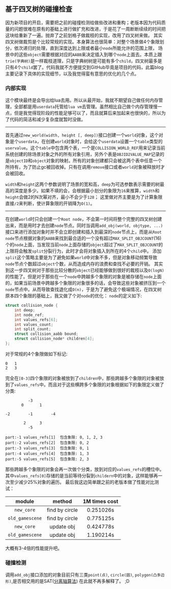 ## 基于四叉树的碰撞检查

因为新项目的开启，需要把之前的碰撞检测给做些改进和重构；老版本因为代码质量的问题很难在原有的基础上进行做扩充和改进，于是花了一周断断续续的时间把这块给重新了一遍。抛弃了之前划格子做裁枝的实现，改用了四叉树来做。
其实四叉树做裁剪是个比较常规的实现。本身算法也很简单：对整个场景做4个象限划分，依次递归的处理，直到深度达到上限或者最小`node`所能允许的范围上限， 场景中的这些`object`需要根据对应的`AABB`来决定插入到哪个`node`上面去。本质上跟`trie(字典树)`是一样裁枝道理，只是字典树树是可能有多个`child`，四叉树最多是只有4个`child`罢了。代码我就不方便提交到GitHub毕竟是项目的代码，此篇blog主要记录下具体的实现细节，以及我觉得蛮有意思的优化的几个点。

### 内部实现
这个模块最终是会导出给lua去用。所以从最开始，我就不期望自己做任何内存管理，全部都是用`userdata`托管给`lua vm`去管理。虽然相比自己做个内存管理慢一点，但是我觉得现阶段的性能足够可以了，而且就算后来加起来也很快的，所以为了代码的简洁和减少复杂度就暂时没做。

--------

首先通过`new_world(width, height [, deep])`接口创建一个`world`对象，这个对象是个`userdata`，在创建`world`对象时，会给这个`userdata`设置一个`table`类型的`uservalue`。这个`table`中包含两个表，一个是`COLLISION_WORLD_REF`用来记录当前系统创建的除场景对象之外的所有对象引用，另外个表是`OBJID2VALUE_MAP`记录的是`objectID`和`object`对象的映射。所有的对象创建都只会被这两个表中任意一个所持有，为了防止gc被回收掉。只有在调用`remove`接口或者`world`对象被释放时才会被回收。

`width`和`height`这两个参数说明了场景的宽和高，`deep`为可选参数表示需要的树最高的深度是多少。如果不填的会，会根据最小划分的象限为`16`来推算，`width`和`height`会做2的N次幂对齐，最小不会少于`128`； 这里做对齐主要是为了计算象限直接`/2`来判断，使计算象限的开销降为`O(1)`。

------
在创建`world`时只会创建一个`Root node`，不会第一时间将整个完整的四叉树创建出来，而是用时才去创建`node`节点。同时当调用`add_obj(world, objtype, ...)`接口来进行添加对象时并不会立即创建和插入到最深的`node`节点上，而是从`Root node`节点根据对象的`AABB`来找到最合适的一个没有超过`MAX_SPLIT_OBJCOUNT`(16)个的`node`上面，当发现当前`node`上面存储的`object`超过了`MAX_SPLIT_OBJCOUNT`的上限将会触发`split`分裂行为，此时才会将对象插入到所在的4个`child`中。 添加`split`这个策略主要是为了避免如果`world`中对象不多，但是对象移动频繁导致`node`节点个数超过`object`个数，从而造成内存的浪费和查找不必要的开销。 其实到这一步四叉树对于那些比较分散的`object`已经能够做到很好的裁枝以及`O(logN)`的性能了。但是对于那些在一个`node`中跨越多个象限的对象是被存储在`node`上面的，如果当前场景中跨越多个象限的对象很多的话，会导致这些对象被挤压到一个`node`节点中。从而导致查找退化成`O(n)`，于是为了避免这个极端情况，在四叉树原本四个象限的基础上，我又做了个对`node`的优化：
`node`的定义如下:
~~~.c
struct collision_node {
    int deep;
    int node_ref;
    int values_refs[6];
    int values_count;
    int split_count;
    struct collision_aabb bound;
    struct collision_node* children[4];
};
~~~

对于常规的4个象限做如下标记:
```
0   1
2   3
```

完全在`[0-3]`四个象限的对象被放到了`children`中，那些跨越多个象限的对象被放到了`values_refs`中。而且对于这些横跨多个象限的对象根据如下的象限定义做了分类:

```
          -3
       0       1

-2        -1        -4
 
        2      3
          -5

part:-1 values_refs[1]  包含象限: 0, 1, 2, 3
part:-2 values_refs[2]  包含象限: 0, 2
part:-3 values_refs[3]  包含象限: 0, 1
part:-4 values_refs[4]  包含象限: 1, 3
part:-5 values_refs[5]  包含象限: 2, 3
```
那些跨越多个象限的对象会再一次做个分类，放到对应的`values_refs`的槽位中。其中`values_refs[0]`存储的是当前等待分裂到`childern`中的对象，这样能够再一次至少减少25%对象的遍历。
最后我这边简单跟之前的老版本做了性能对比测试：


| module | method |  1M times cost |
|:-----:|:---------------:|:-------:|
| `new_core` | find by circle |  0.251026s |
| `old_gamescene` | find by circle | 0.775125s |
| `new_core` | update obj | 0.424778s | 
| `old_gamescene` | update obj | 1.190214s |


大概有3-4倍的性能提升吧。 

### 碰撞检测
调用`add_obj`接口添加的对象目前只有三类`point(点)`, `circle(圆)`, `polygon(凸多边形)`,是否相交用的是SAT([分离轴算法](https://en.wikipedia.org/wiki/Hyperplane_separation_theorem)) 在此就不再多解释了。 ;D
